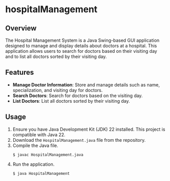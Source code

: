 # hospitalManagement

## Overview

The Hospital Management System is a Java Swing-based GUI application designed to manage and display details about doctors at a hospital. This application allows users to search for doctors based on their visiting day and to list all doctors sorted by their visiting day.

## Features

- **Manage Doctor Information**: Store and manage details such as name, specialization, and visiting day for doctors.
- **Search Doctors**: Search for doctors based on the visiting day.
- **List Doctors**: List all doctors sorted by their visiting day.

## Usage

1. Ensure you have Java Development Kit (JDK) 22 installed. This project is compatible with Java 22.
2. Download the `HospitalManagement.java` file from the repository.
3. Compile the Java file.
   ```
   $ javac HospitalManagement.java
   ```
4. Run the application.
   ```
   $ java HospitalManagement
   ```
